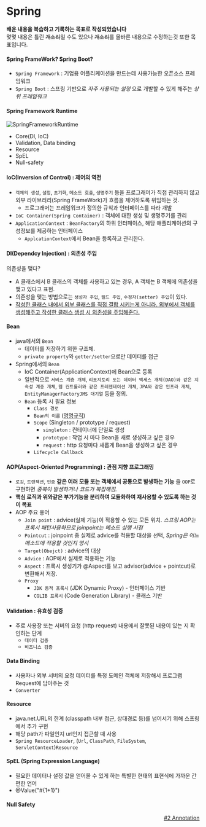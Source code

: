 # Spring
__배운 내용을 복습하고 기록하는 목표로 작성되었습니다__    
몇몇 내용은 틀린 ~~개소리~~일 수도 있으나 ~~개소리~~를 올바른 내용으로 수정하는것 또한 목표입니다.

#### Spring FrameWork? Spring Boot?
- `Spring Framework` : 기업용 어플리케이션을 만드는데 사용가능한 오픈소스 프레임워크
- `Spring Boot` : 스프링 기반으로 _자주 사용되는 설정_ 으로 개발할 수 있게 해주는 _상위 프레임워크_

#### Spring Framework Runtime
![SpringFrameworkRuntime](https://github.com/dali186/SilkPockets/assets/51067466/205ba08b-6508-4d37-a35c-3db83d468ec8)
- Core(DI, IoC)
- Validation, Data binding
- Resource
- SpEL
- Null-safety

#### IoC(Inversion of Control) : 제어의 역전
- `객체의 생성`, `설정`, `초기화`, `메소드 호출`, `생명주기` 등을 프로그래머가 직접 관리하지 않고 외부 라이브러리(Spring FrameWork)가 흐름을 제어하도록 위임하는 것.
    - 프로그래머는 프레임워크가 정의한 규칙과 인터페이스를 따라 개발
- `IoC Container(Spring Container)` : 객체에 대한 생성 및 생명주기를 관리
- `ApplicationContext` : `BeanFactory`의 하위 인터페이스, 해당 애플리케이션의 구성정보를 제공하는 인터페이스
    - `ApplcationContext`에서 Bean을 등록하고 관리한다.
#### DI(Dependcy Injection) : 의존성 주입
의존성을 맺다?
- A 클래스에서 B 클래스의 객체를 사용하고 있는 경우, A 객체는 B 객체에 의존성을 맺고 있다고 표현.
- 의존성을 맺는 방법으로는 `생성자 주입`, `필드 주입`, `수정자(setter) 주입`이 있다.     
- [작성한 클래스 내에서 외부 클래스를 직접 결합 시키는게 아니라. 외부에서 객체를 생성해주고 작성한 클래스 생성 시 의존성을 주입해준다.](https://github.com/dali186/SilkPockets/blob/main/Spring/lab/DependencyInjection.java)
#### Bean
- java에서의 `Bean`
    - 데이터를 저장하기 위한 구조체.
    - `private property`와 `getter/setter`으로만 데이터를 접근
- Spring에서의 `Bean`
    - IoC Container(ApplicationContext)에 Bean으로 등록
    - 일반적으로 `서비스 계층 개체`, `리포지토리 또는 데이터 액세스 개체(DAO)와 같은 지속성 계층 개체`, `웹 컨트롤러와 같은 프레젠테이션 개체`, `JPA와 같은 인프라 개체`, `EntityManagerFactoryJMS 대기열` 등을 정의.
    - `Bean` 등록 시 필요 정보
        - `Class 경로`
        - `Bean의 이름` ([명명규칙](https://docs.spring.io/spring-framework/reference/core/beans/definition.html#beans-beanname))
        - `Scope` (Singleton / prototype / request)
            - `singleton` : 컨테이너에 단일로 생성
            - `prototype` : 작업 시 마다 Bean을 새로 생성하고 싶은 경우
            - `request` : http 요청마다 새롭게 Bean을 생성하고 싶은 경우
        - `Lifecycle Callback`
#### AOP(Aspect-Oriented Programming) : 관점 지향 프로그래밍
- `로깅`, `트랜잭션`, `인증` __같은 여러 모듈 또는 객체에서 공통으로 발생하는 기능__ 을 `OOP`로 구현하면 _중복이 발생하거나 코드가 복잡해짐._
- __핵심 로직과 위와같은 부가기능을 분리하여 모듈화하여 재사용할 수 있도록 하는 것이 목표__
- AOP 주요 용어
    - `Join point` : advice(실제 기능)이 적용할 수 있는 모든 위치. _스프링 AOP는 프록시 패턴사용하므로 joinpoint는 메소드 실행 시점_
    - `Pointcut` : joinpoint 중 실제로 advice를 적용할 대상을 선택, _Spring은 어느 메소드에 적용할 것인지 명시_
    - `Target(Obejct)` : advice의 대상
    - `Advice` : AOP에서 실제로 적용하는 기능
    - `Aspect` : 프록시 생성기가 @Aspect를 보고 advisor(advice + pointcut)로 변환해서 저장.
    - `Proxy`
        - `JDK 동적 프록시` (JDK Dynamic Proxy) - 인터페이스 기반
        - `CGLIB 프록시` (Code Generation Library) - 클래스 기반
#### Validation : 유효성 검증
- 주로 사용장 또는 서버의 요청 (http request) 내용에서 잘못된 내용이 있는 지 확인하는 단계
    - `데이터 검증`
    - `비즈니스 검증`
#### Data Binding
- 사용자나 외부 서버의 요청 데이터를 특정 도메인 객체에 저장해서 프로그램 Request에 담아주는 것
- `Converter`
#### Resource
- java.net.URL의 한계 (classpath 내부 접근, 상대경로 등)를 넘어서기 위해 스프링에서 추가 구현
- 해당 path가 파일인지 url인지 접근할 때 사용
- `Spring ResourceLoader`, (`Url`, `ClassPath`, `FileSystem`, `ServletContext`)`Resource`
#### SpEL (Spring Expression Language)
- 필요한 데이터나 설정 값을 얻어올 수 있게 하는 특별한 현태의 표현식에 가까운 간편한 언어
- @Value("#{1+1}")
#### Null Safety

<div align="right">
<a href="https://github.com/dali186/SilkPockets/blob/main/Spring/%232_SpringPre/%232_SpringPre.md">#2 Annotation</a>
</div>